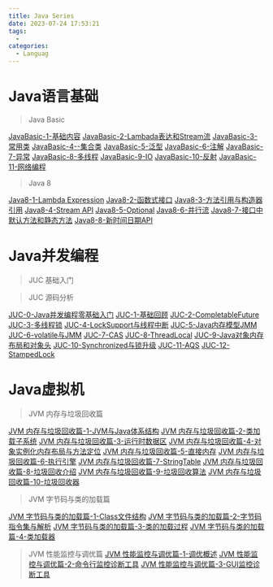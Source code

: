 ```yaml
---
title: Java Series
date: 2023-07-24 17:53:21
tags: 
  - 
categories: 
  - Languag
---
```


# Java语言基础

> Java Basic

[JavaBasic-1-基础内容](https://cyanzzy.github.io/2023/03/16/JavaBasic-1-%E5%9F%BA%E7%A1%80%E5%86%85%E5%AE%B9/)
[JavaBasic-2-Lambada表达和Stream流](https://cyanzzy.github.io/2023/03/16/JavaBasic-2-Lambada%E8%A1%A8%E8%BE%BE%E5%92%8CStream%E6%B5%81/)
[JavaBasic-3-常用类](https://cyanzzy.github.io/2023/03/16/JavaBasic-3-%E5%B8%B8%E7%94%A8%E7%B1%BB/)
[JavaBasic-4--集合类](https://cyanzzy.github.io/2023/03/16/JavaBasic-4-%E9%9B%86%E5%90%88%E7%B1%BB/)
[JavaBasic-5-泛型](https://cyanzzy.github.io/2023/03/16/JavaBasic-5-%E6%B3%9B%E5%9E%8B/)
[JavaBasic-6-注解](https://cyanzzy.github.io/2023/03/16/JavaBasic-6-%E6%B3%A8%E8%A7%A3/)
[JavaBasic-7-异常](https://cyanzzy.github.io/2023/03/16/JavaBasic-7-%E5%BC%82%E5%B8%B8/)
[JavaBasic-8-多线程](https://cyanzzy.github.io/2023/03/16/JavaBasic-8-%E5%A4%9A%E7%BA%BF%E7%A8%8B/)
[JavaBasic-9-IO](https://cyanzzy.github.io/2023/03/16/JavaBasic-9-IO/)
[JavaBasic-10-反射](https://cyanzzy.github.io/2023/03/16/JavaBasic-10-%E5%8F%8D%E5%B0%84/)
[JavaBasic-11-网络编程](https://cyanzzy.github.io/2023/03/16/JavaBasic-11-%E7%BD%91%E7%BB%9C%E7%BC%96%E7%A8%8B/)



> Java 8

[Java8-1-Lambda Expression](https://cyanzzy.github.io/2023/03/17/Java8-1-Lambda-Expression/)
[Java8-2-函数式接口](https://cyanzzy.github.io/2023/03/17/Java8-2-%E5%87%BD%E6%95%B0%E5%BC%8F%E6%8E%A5%E5%8F%A3/)
[Java8-3-方法引用与构造器引用](https://cyanzzy.github.io/2023/03/17/Java8-3-%E6%96%B9%E6%B3%95%E5%BC%95%E7%94%A8%E4%B8%8E%E6%9E%84%E9%80%A0%E5%99%A8%E5%BC%95%E7%94%A8/)
[Java8-4-Stream API](https://cyanzzy.github.io/2023/03/17/Java8-4-Stream-API/)
[Java8-5-Optional](https://cyanzzy.github.io/2023/03/17/Java8-5-Optional/)
[Java8-6-并行流](https://cyanzzy.github.io/2023/03/17/Java8-6-%E5%B9%B6%E8%A1%8C%E6%B5%81/)
[Java8-7-接口中默认方法和静态方法](https://cyanzzy.github.io/2023/03/17/Java8-7-%E6%8E%A5%E5%8F%A3%E4%B8%AD%E9%BB%98%E8%AE%A4%E6%96%B9%E6%B3%95%E5%92%8C%E9%9D%99%E6%80%81%E6%96%B9%E6%B3%95/)
[Java8-8-新时间日期API](https://cyanzzy.github.io/2023/03/17/Java8-8-%E6%96%B0%E6%97%B6%E9%97%B4%E6%97%A5%E6%9C%9FAPI/)

# Java并发编程

> JUC 基础入门


> JUC 源码分析

[JUC-0-Java并发编程零基础入门](https://cyanzzy.github.io/2023/08/01/JUC-0-Java%E5%B9%B6%E5%8F%91%E7%BC%96%E7%A8%8B%E9%9B%B6%E5%9F%BA%E7%A1%80%E5%85%A5%E9%97%A8/)
[JUC-1-基础回顾](https://cyanzzy.github.io/2023/08/12/JUC-1-%E5%9F%BA%E7%A1%80%E5%9B%9E%E9%A1%BE/)
[JUC-2-CompletableFuture](https://cyanzzy.github.io/2023/08/12/JUC-2-CompletableFuture/)
[JUC-3-多线程锁](https://cyanzzy.github.io/2023/08/14/JUC-3-%E5%A4%9A%E7%BA%BF%E7%A8%8B%E9%94%81/)
[JUC-4-LockSupport与线程中断](https://cyanzzy.github.io/2023/08/15/JUC-4-LockSupport%E4%B8%8E%E7%BA%BF%E7%A8%8B%E4%B8%AD%E6%96%AD/)
[JUC-5-Java内存模型JMM](https://cyanzzy.github.io/2023/08/16/JUC-5-Java%E5%86%85%E5%AD%98%E6%A8%A1%E5%9E%8BJMM/)
[JUC-6-volatile与JMM](https://cyanzzy.github.io/2023/08/16/JUC-6-volatile%E4%B8%8EJMM/)
[JUC-7-CAS](https://cyanzzy.github.io/2023/08/22/JUC-7-CAS/)
[JUC-8-ThreadLocal](https://cyanzzy.github.io/2023/09/06/JUC-8-ThreadLocal/)
[JUC-9-Java对象内存布局和对象头](https://cyanzzy.github.io/2023/09/06/JUC-9-Java%E5%AF%B9%E8%B1%A1%E5%86%85%E5%AD%98%E5%B8%83%E5%B1%80%E5%92%8C%E5%AF%B9%E8%B1%A1%E5%A4%B4/)
[JUC-10-Synchronized与锁升级](https://cyanzzy.github.io/2023/09/06/JUC-10-Synchronized%E4%B8%8E%E9%94%81%E5%8D%87%E7%BA%A7/#Synchronized%E9%94%81%E5%8D%87%E7%BA%A7)
[JUC-11-AQS](https://cyanzzy.github.io/2023/09/06/JUC-11-AQS/)
[JUC-12-StampedLock](https://cyanzzy.github.io/2023/09/06/JUC-12-StampedLock/)


# Java虚拟机

> JVM 内存与垃圾回收篇

[JVM 内存与垃圾回收篇-1-JVM与Java体系结构](https://cyanzzy.github.io/2023/08/09/JVM-%E5%86%85%E5%AD%98%E4%B8%8E%E5%9E%83%E5%9C%BE%E5%9B%9E%E6%94%B6%E7%AF%87-1-JVM%E4%B8%8EJava%E4%BD%93%E7%B3%BB%E7%BB%93%E6%9E%84/)
[JVM 内存与垃圾回收篇-2-类加载子系统](https://cyanzzy.github.io/2023/08/09/JVM-%E5%86%85%E5%AD%98%E4%B8%8E%E5%9E%83%E5%9C%BE%E5%9B%9E%E6%94%B6%E7%AF%87-2-%E7%B1%BB%E5%8A%A0%E8%BD%BD%E5%AD%90%E7%B3%BB%E7%BB%9F/)
[JVM 内存与垃圾回收篇-3-运行时数据区](https://cyanzzy.github.io/2023/08/09/JVM-%E5%86%85%E5%AD%98%E4%B8%8E%E5%9E%83%E5%9C%BE%E5%9B%9E%E6%94%B6%E7%AF%87-3-%E8%BF%90%E8%A1%8C%E6%97%B6%E6%95%B0%E6%8D%AE%E5%8C%BA/)
[JVM 内存与垃圾回收篇-4-对象实例化内存布局与方法定位](https://cyanzzy.github.io/2023/08/14/JVM-%E5%86%85%E5%AD%98%E4%B8%8E%E5%9E%83%E5%9C%BE%E5%9B%9E%E6%94%B6%E7%AF%87-4-%E5%AF%B9%E8%B1%A1%E5%AE%9E%E4%BE%8B%E5%8C%96%E5%86%85%E5%AD%98%E5%B8%83%E5%B1%80%E4%B8%8E%E6%96%B9%E6%B3%95%E5%AE%9A%E4%BD%8D/)
[JVM 内存与垃圾回收篇-5-直接内存](https://cyanzzy.github.io/2023/08/14/JVM-%E5%86%85%E5%AD%98%E4%B8%8E%E5%9E%83%E5%9C%BE%E5%9B%9E%E6%94%B6%E7%AF%87-5-%E7%9B%B4%E6%8E%A5%E5%86%85%E5%AD%98/)
[JVM 内存与垃圾回收篇-6-执行引擎](https://cyanzzy.github.io/2023/08/14/JVM-%E5%86%85%E5%AD%98%E4%B8%8E%E5%9E%83%E5%9C%BE%E5%9B%9E%E6%94%B6%E7%AF%87-6-%E6%89%A7%E8%A1%8C%E5%BC%95%E6%93%8E/)
[JVM 内存与垃圾回收篇-7-StringTable](https://cyanzzy.github.io/2023/08/15/JVM-%E5%86%85%E5%AD%98%E4%B8%8E%E5%9E%83%E5%9C%BE%E5%9B%9E%E6%94%B6%E7%AF%87-7-StringTable/)
[JVM 内存与垃圾回收篇-8-垃圾回收介绍](https://cyanzzy.github.io/2023/08/22/JVM-%E5%86%85%E5%AD%98%E4%B8%8E%E5%9E%83%E5%9C%BE%E5%9B%9E%E6%94%B6%E7%AF%87-8-%E5%9E%83%E5%9C%BE%E5%9B%9E%E6%94%B6%E4%BB%8B%E7%BB%8D/)
[JVM 内存与垃圾回收篇-9-垃圾回收算法](https://cyanzzy.github.io/2023/08/22/JVM-%E5%86%85%E5%AD%98%E4%B8%8E%E5%9E%83%E5%9C%BE%E5%9B%9E%E6%94%B6%E7%AF%87-9-%E5%9E%83%E5%9C%BE%E5%9B%9E%E6%94%B6%E7%AE%97%E6%B3%95/)
[JVM 内存与垃圾回收篇-10-垃圾回收器](https://cyanzzy.github.io/2023/08/22/JVM-%E5%86%85%E5%AD%98%E4%B8%8E%E5%9E%83%E5%9C%BE%E5%9B%9E%E6%94%B6%E7%AF%87-10-%E5%9E%83%E5%9C%BE%E5%9B%9E%E6%94%B6%E5%99%A8/)

> JVM 字节码与类的加载篇

[JVM 字节码与类的加载篇-1-Class文件结构](https://cyanzzy.github.io/2023/08/25/JVM-%E5%AD%97%E8%8A%82%E7%A0%81%E4%B8%8E%E7%B1%BB%E7%9A%84%E5%8A%A0%E8%BD%BD%E7%AF%87-1-Class%E6%96%87%E4%BB%B6%E7%BB%93%E6%9E%84/)
[JVM 字节码与类的加载篇-2-字节码指令集与解析](https://cyanzzy.github.io/2023/08/26/JVM-%E5%AD%97%E8%8A%82%E7%A0%81%E4%B8%8E%E7%B1%BB%E7%9A%84%E5%8A%A0%E8%BD%BD%E7%AF%87-2-%E5%AD%97%E8%8A%82%E7%A0%81%E6%8C%87%E4%BB%A4%E9%9B%86%E4%B8%8E%E8%A7%A3%E6%9E%90/)
[JVM 字节码与类的加载篇-3-类的加载过程](https://cyanzzy.github.io/2023/09/02/JVM-%E5%AD%97%E8%8A%82%E7%A0%81%E4%B8%8E%E7%B1%BB%E7%9A%84%E5%8A%A0%E8%BD%BD%E7%AF%87-4-%E7%B1%BB%E5%8A%A0%E8%BD%BD%E5%99%A8/)
[JVM 字节码与类的加载篇-4-类加载器](https://cyanzzy.github.io/2023/09/02/JVM-%E5%AD%97%E8%8A%82%E7%A0%81%E4%B8%8E%E7%B1%BB%E7%9A%84%E5%8A%A0%E8%BD%BD%E7%AF%87-4-%E7%B1%BB%E5%8A%A0%E8%BD%BD%E5%99%A8/)

>  JVM 性能监控与调优篇
[JVM 性能监控与调优篇-1-调优概述](https://cyanzzy.github.io/2023/09/03/JVM-%E6%80%A7%E8%83%BD%E7%9B%91%E6%8E%A7%E4%B8%8E%E8%B0%83%E4%BC%98%E7%AF%87-1-%E8%B0%83%E4%BC%98%E6%A6%82%E8%BF%B0/)
[JVM 性能监控与调优篇-2-命令行监控诊断工具](https://cyanzzy.github.io/2023/09/03/JVM-%E6%80%A7%E8%83%BD%E7%9B%91%E6%8E%A7%E4%B8%8E%E8%B0%83%E4%BC%98%E7%AF%87-2-%E5%91%BD%E4%BB%A4%E8%A1%8C%E7%9B%91%E6%8E%A7%E8%AF%8A%E6%96%AD%E5%B7%A5%E5%85%B7/)
[JVM 性能监控与调优篇-3-GUI监控诊断工具](https://cyanzzy.github.io/2023/09/03/JVM-%E6%80%A7%E8%83%BD%E7%9B%91%E6%8E%A7%E4%B8%8E%E8%B0%83%E4%BC%98%E7%AF%87-3-GUI%E7%9B%91%E6%8E%A7%E8%AF%8A%E6%96%AD%E5%B7%A5%E5%85%B7/)